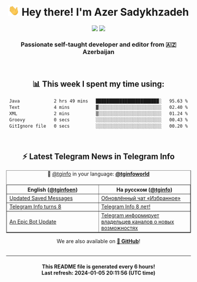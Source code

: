 <div align="center">
	<div>
		<h1>
      <img src="./assets/hi.gif" width="30px"> Hey there! I'm Azer Sadykhzadeh
    </h1>
    <img height="18" src="https://komarev.com/ghpvc/?username=sadykhzadeh&label=Views&color=2081c1&style=flat-square" />
		<a href="https://wakatime.com/Azer"> <img height="18" src="https://wakatime.com/badge/user/f80ae27a-c328-426f-a381-bc84136e2dd6.svg" /> </a>
    <h3>
      Passionate self-taught developer and editor from 🇦🇿 Azerbaijan
    </h3>
  </div>
  <br>

<h2>📊 This week I spent my time using:</h2>

<!--START_SECTION:waka-->

```txt
Java             2 hrs 49 mins   ████████████████████████░   95.63 %
Text             4 mins          ▓░░░░░░░░░░░░░░░░░░░░░░░░   02.40 %
XML              2 mins          ▒░░░░░░░░░░░░░░░░░░░░░░░░   01.24 %
Groovy           0 secs          ░░░░░░░░░░░░░░░░░░░░░░░░░   00.43 %
GitIgnore file   0 secs          ░░░░░░░░░░░░░░░░░░░░░░░░░   00.20 %
```

<!--END_SECTION:waka-->

<br>

<h2>⚡️ Latest Telegram News in Telegram Info</h2>
  <table border>
		<tr>
			<th width="50%">English (<a href="https://t.me/tginfoen">@tginfoen</a>)</th>
			<th>На русском (<a href="https://t.me/tginfo">@tginfo</a>)</th>
		</tr>
		<caption>🚩 <a href="https://t.me/tginfo">@tginfo</a> in your language: <a href="https://t.me/tginfoworld"><b>@tginfoworld</b></a><caption/>
  <tr><td><a href="https://t.me/tginfoen/1813">Updated Saved Messages</a></td>
    <td><a href="https://t.me/tginfo/3894">Обновлённый чат «Избранное»</a></td></tr><tr><td><a href="https://t.me/tginfoen/1812">Telegram Info turns 8</a></td>
    <td><a href="https://t.me/tginfo/3893">Telegram Info 8 лет! </a></td></tr><tr><td><a href="https://t.me/tginfoen/1811">An Epic Bot Update</a></td>
    <td><a href="https://t.me/tginfo/3892">Telegram информирует владельцев каналов о новых возможностях</a></td></tr>
</table>
We are also available on <a href="https://github.com/tginfo"><b>🐙 GitHub</b></a>!
</div>

<br>
<hr>
<h4 align="center">This README file is generated <b>every 6 hours</b>!</br>Last refresh: <b>2024-01-05 20:11:56 (UTC time)</b></h4>
